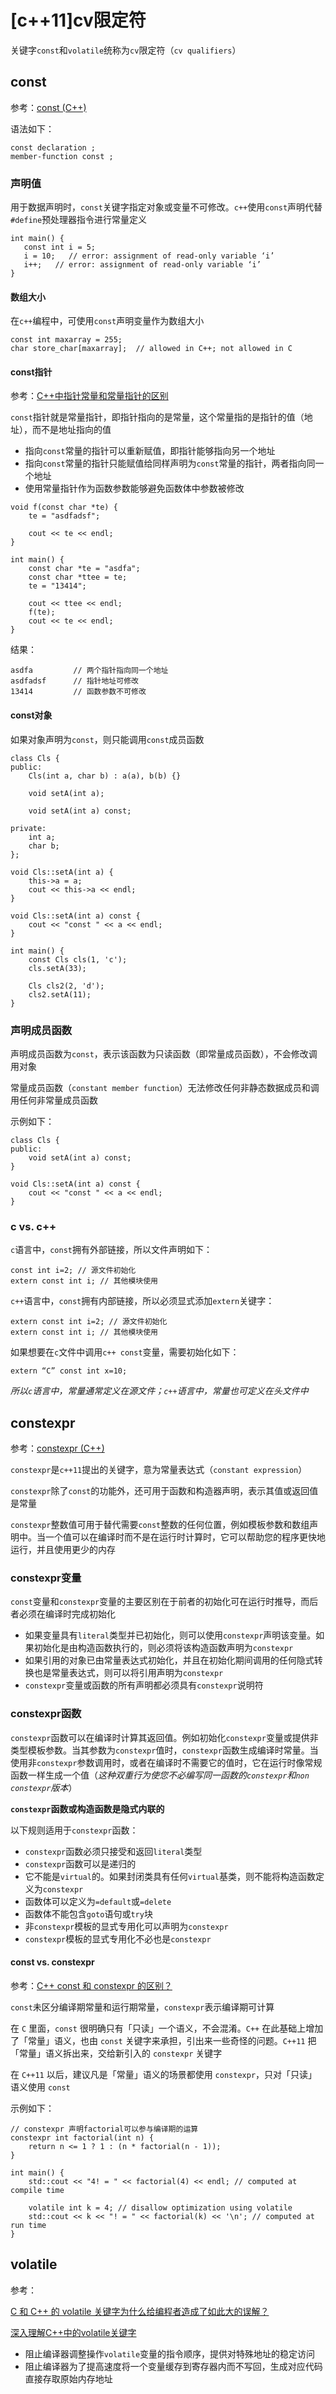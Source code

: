 
# [c++11]cv限定符

关键字`const`和`volatile`统称为`cv`限定符（`cv qualifiers`）

## const

参考：[const (C++)](https://docs.microsoft.com/en-us/cpp/cpp/const-cpp?view=vs-2019)

语法如下：

```
const declaration ;
member-function const ;
```

### 声明值

用于数据声明时，`const`关键字指定对象或变量不可修改。`c++`使用`const`声明代替`#define`预处理器指令进行常量定义

```
int main() {
   const int i = 5;
   i = 10;   // error: assignment of read-only variable ‘i’
   i++;   // error: assignment of read-only variable ‘i’
}
```

#### 数组大小

在`c++`编程中，可使用`const`声明变量作为数组大小

```
const int maxarray = 255;
char store_char[maxarray];  // allowed in C++; not allowed in C
```

#### const指针

参考：[C++中指针常量和常量指针的区别](https://www.cnblogs.com/lizhenghn/p/3630405.html)

`const`指针就是常量指针，即指针指向的是常量，这个常量指的是指针的值（地址），而不是地址指向的值

* 指向`const`常量的指针可以重新赋值，即指针能够指向另一个地址
* 指向`const`常量的指针只能赋值给同样声明为`const`常量的指针，两者指向同一个地址
* 使用常量指针作为函数参数能够避免函数体中参数被修改

```
void f(const char *te) {
    te = "asdfadsf";

    cout << te << endl;
}

int main() {
    const char *te = "asdfa";
    const char *ttee = te;
    te = "13414";

    cout << ttee << endl;
    f(te);
    cout << te << endl;
}
```

结果：

```
asdfa         // 两个指针指向同一个地址
asdfadsf      // 指针地址可修改
13414         // 函数参数不可修改
```

#### const对象

如果对象声明为`const`，则只能调用`const`成员函数

```
class Cls {
public:
    Cls(int a, char b) : a(a), b(b) {}

    void setA(int a);

    void setA(int a) const;

private:
    int a;
    char b;
};

void Cls::setA(int a) {
    this->a = a;
    cout << this->a << endl;
}

void Cls::setA(int a) const {
    cout << "const " << a << endl;
}

int main() {
    const Cls cls(1, 'c');
    cls.setA(33);

    Cls cls2(2, 'd');
    cls2.setA(11);
}
```

### 声明成员函数

声明成员函数为`const`，表示该函数为只读函数（即常量成员函数），不会修改调用对象

常量成员函数（`constant member function`）无法修改任何非静态数据成员和调用任何非常量成员函数

示例如下：

```
class Cls {
public:
    void setA(int a) const;
}

void Cls::setA(int a) const {
    cout << "const " << a << endl;
}
```

### c vs. c++

`c`语言中，`const`拥有外部链接，所以文件声明如下：

```
const int i=2; // 源文件初始化
extern const int i; // 其他模块使用
```

`c++`语言中，`const`拥有内部链接，所以必须显式添加`extern`关键字：

```
extern const int i=2; // 源文件初始化
extern const int i; // 其他模块使用
```

如果想要在`c`文件中调用`c++ const`变量，需要初始化如下：

```
extern “C” const int x=10;
```

*所以`c`语言中，常量通常定义在源文件；`c++`语言中，常量也可定义在头文件中*

## constexpr

参考：[constexpr (C++)](https://docs.microsoft.com/en-us/cpp/cpp/constexpr-cpp?view=vs-2019)

`constexpr`是`c++11`提出的关键字，意为常量表达式（`constant expression`）

`constexpr`除了`const`的功能外，还可用于函数和构造器声明，表示其值或返回值是常量

`constexpr`整数值可用于替代需要`const`整数的任何位置，例如模板参数和数组声明中。当一个值可以在编译时而不是在运行时计算时，它可以帮助您的程序更快地运行，并且使用更少的内存

### constexpr变量

`const`变量和`constexpr`变量的主要区别在于前者的初始化可在运行时推导，而后者必须在编译时完成初始化

* 如果变量具有`literal`类型并已初始化，则可以使用`constexpr`声明该变量。如果初始化是由构造函数执行的，则必须将该构造函数声明为`constexpr`
* 如果引用的对象已由常量表达式初始化，并且在初始化期间调用的任何隐式转换也是常量表达式，则可以将引用声明为`constexpr`
* `constexpr`变量或函数的所有声明都必须具有`constexpr`说明符

### constexpr函数

`constexpr`函数可以在编译时计算其返回值。例如初始化`constexpr`变量或提供非类型模板参数。当其参数为`constexpr`值时，`constexpr`函数生成编译时常量。当使用非`constexpr`参数调用时，或者在编译时不需要它的值时，它在运行时像常规函数一样生成一个值（*这种双重行为使您不必编写同一函数的`constexpr`和`non constexpr`版本*）

**`constexpr`函数或构造函数是隐式内联的**

以下规则适用于`constexpr`函数：

* `constexpr`函数必须只接受和返回`literal`类型
* `constexpr`函数可以是递归的
* 它不能是`virtual`的。如果封闭类具有任何`virtual`基类，则不能将构造函数定义为`constexpr`
* 函数体可以定义为`=default`或`=delete`
* 函数体不能包含`goto`语句或`try`块
* 非`constexpr`模板的显式专用化可以声明为`constexpr`
* `constexpr`模板的显式专用化不必也是`constexpr`

#### const vs. constexpr

参考：[C++ const 和 constexpr 的区别？](https://www.zhihu.com/question/35614219)

`const`未区分编译期常量和运行期常量，`constexpr`表示编译期可计算

在 `C` 里面，`const` 很明确只有「只读」一个语义，不会混淆。`C++` 在此基础上增加了「常量」语义，也由 `const` 关键字来承担，引出来一些奇怪的问题。`C++11` 把「常量」语义拆出来，交给新引入的 `constexpr` 关键字

在 `C++11` 以后，建议凡是「常量」语义的场景都使用 `constexpr`，只对「只读」语义使用 `const`

示例如下：

```
// constexpr 声明factorial可以参与编译期的运算
constexpr int factorial(int n) {
    return n <= 1 ? 1 : (n * factorial(n - 1));
}

int main() {
    std::cout << "4! = " << factorial(4) << endl; // computed at compile time

    volatile int k = 4; // disallow optimization using volatile
    std::cout << k << "! = " << factorial(k) << '\n'; // computed at run time
}
```

## volatile

参考：

[C 和 C++ 的 volatile 关键字为什么给编程者造成了如此大的误解？](https://www.zhihu.com/question/66896665)

[深入理解C++中的volatile关键字](https://www.xuebuyuan.com/3180923.html)

* 阻止编译器调整操作`volatile`变量的指令顺序，提供对特殊地址的稳定访问
* 阻止编译器为了提高速度将一个变量缓存到寄存器内而不写回，生成对应代码直接存取原始内存地址